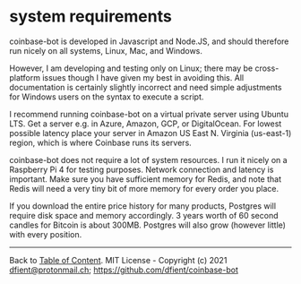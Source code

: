 # system requirements

coinbase-bot is developed in Javascript and Node.JS, and should therefore run nicely on all systems, Linux, Mac, and Windows. 

However, I am developing and testing only on Linux; there may be cross-platform issues though I have given my best in avoiding this. All documentation is certainly slightly incorrect and need simple adjustments for Windows users on the syntax to execute a script.

I recommend running coinbase-bot on a virtual private server using Ubuntu LTS. Get a server e.g. in Azure, Amazon, GCP, or DigitalOcean. For lowest possible latency place your server in Amazon US East N. Virginia (us-east-1) region, which is where Coinbase runs its servers.

coinbase-bot does not require a lot of system resources. I run it nicely on a Raspberry Pi 4 for testing purposes. Network connection and latency is important. Make sure you have sufficient memory for Redis, and note that Redis will need a very tiny bit of more memory for every order you place.

If you download the entire price history for many products, Postgres will require disk space and memory accordingly. 3 years worth of 60 second candles for Bitcoin is about 300MB. Postgres will also grow (however little) with every position.



---
Back to [Table of Content](index.md). MIT License - Copyright (c) 2021 dfient@protonmail.ch; https://github.com/dfient/coinbase-bot